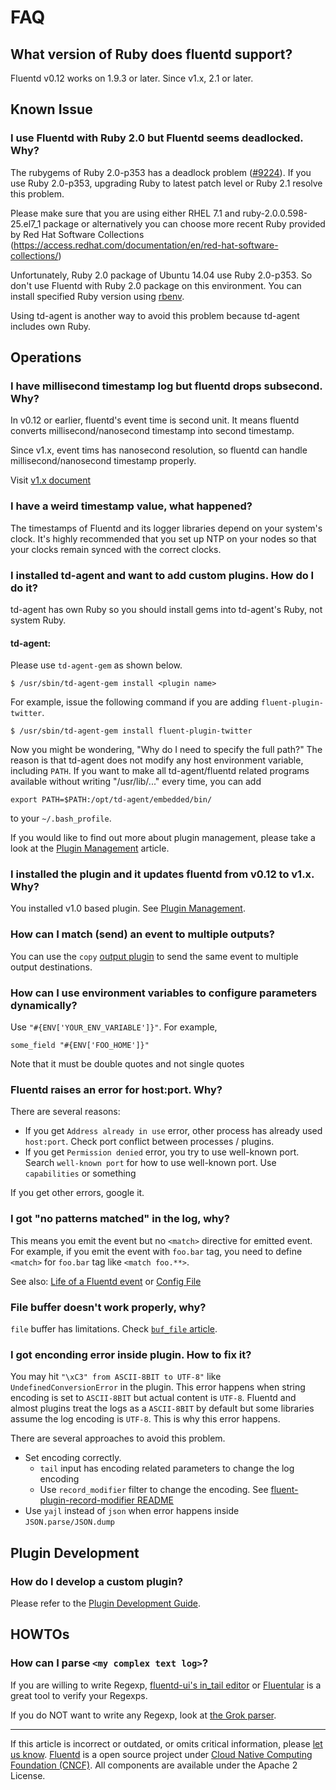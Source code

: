 FAQ
===


What version of Ruby does fluentd support?
------------------------------------------

Fluentd v0.12 works on 1.9.3 or later. Since v1.x, 2.1 or later.

Known Issue
-----------

### I use Fluentd with Ruby 2.0 but Fluentd seems deadlocked. Why?

The rubygems of Ruby 2.0-p353 has a deadlock problem
([\#9224](https://bugs.ruby-lang.org/issues/9224)). If you use Ruby
2.0-p353, upgrading Ruby to latest patch level or Ruby 2.1 resolve this
problem.

Please make sure that you are using either RHEL 7.1 and
ruby-2.0.0.598-25.el7\_1 package or alternatively you can choose more
recent Ruby provided by Red Hat Software Collections
(https://access.redhat.com/documentation/en/red-hat-software-collections/)

Unfortunately, Ruby 2.0 package of Ubuntu 14.04 use Ruby 2.0-p353. So
don't use Fluentd with Ruby 2.0 package on this environment. You can
install specified Ruby version using
[rbenv](https://github.com/sstephenson/rbenv).

Using td-agent is another way to avoid this problem because td-agent
includes own Ruby.

Operations
----------

### I have millisecond timestamp log but fluentd drops subsecond. Why?

In v0.12 or earlier, fluentd's event time is second unit. It means
fluentd converts millisecond/nanosecond timestamp into second timestamp.

Since v1.x, event tims has nanosecond resolution, so fluentd can handle
millisecond/nanosecond timestamp properly.

Visit [v1.x document](https://docs.fluentd.org/v1.0/articles/quickstart)

### I have a weird timestamp value, what happened?

The timestamps of Fluentd and its logger libraries depend on your
system's clock. It's highly recommended that you set up NTP on your
nodes so that your clocks remain synced with the correct clocks.

### I installed td-agent and want to add custom plugins. How do I do it?

td-agent has own Ruby so you should install gems into td-agent's Ruby,
not system Ruby.

#### td-agent:

Please use `td-agent-gem` as shown below.

``` {.CodeRay}
$ /usr/sbin/td-agent-gem install <plugin name>
```

For example, issue the following command if you are adding
`fluent-plugin-twitter`.

``` {.CodeRay}
$ /usr/sbin/td-agent-gem install fluent-plugin-twitter
```

Now you might be wondering, "Why do I need to specify the full path?"
The reason is that td-agent does not modify any host environment
variable, including `PATH`. If you want to make all td-agent/fluentd
related programs available without writing "/usr/lib/..." every time,
you can add

``` {.CodeRay}
export PATH=$PATH:/opt/td-agent/embedded/bin/
```

to your `~/.bash_profile`.

If you would like to find out more about plugin management, please take
a look at the [Plugin Management](/articles/plugin-management.md) article.

### I installed the plugin and it updates fluentd from v0.12 to v1.x. Why?

You installed v1.0 based plugin. See [Plugin
Management](/articles/plugin-management#plugin-version-management).

### How can I match (send) an event to multiple outputs?

You can use the `copy` [output plugin](/articles/out_copy) to send the
same event to multiple output destinations.

### How can I use environment variables to configure parameters dynamically?

Use `"#{ENV['YOUR_ENV_VARIABLE']}"`. For example,

``` {.CodeRay}
some_field "#{ENV['FOO_HOME']}"
```

Note that it must be double quotes and not single quotes

### Fluentd raises an error for host:port. Why?

There are several reasons:

-   If you get `Address already in use` error, other process has already
    used `host:port`. Check port conflict between processes / plugins.
-   If you get `Permission denied` error, you try to use well-known
    port. Search `well-known port` for how to use well-known port. Use
    `capabilities` or something

If you get other errors, google it.

### I got "no patterns matched" in the log, why?

This means you emit the event but no `<match>` directive for emitted
event. For example, if you emit the event with `foo.bar` tag, you need
to define `<match>` for `foo.bar` tag like `<match foo.**>`.

See also: [Life of a Fluentd event](life-of-a-fluentd-event.md) or [Config
File](config-file)

### File buffer doesn't work properly, why?

`file` buffer has limitations. Check [`buf_file`
article](buf_file#limitation).

### I got enconding error inside plugin. How to fix it?

You may hit `"\xC3" from ASCII-8BIT to UTF-8"` like
`UndefinedConversionError` in the plugin. This error happens when string
encoding is set to `ASCII-8BIT` but actual content is `UTF-8`. Fluentd
and almost plugins treat the logs as a `ASCII-8BIT` by default but some
libraries assume the log encoding is `UTF-8`. This is why this error
happens.

There are several approaches to avoid this problem.

-   Set encoding correctly.
    -   `tail` input has encoding related parameters to change the log
        encoding
    -   Use `record_modifier` filter to change the encoding. See
        [fluent-plugin-record-modifier
        README](https://github.com/repeatedly/fluent-plugin-record-modifier#char_encoding)
-   Use `yajl` instead of `json` when error happens inside
    `JSON.parse/JSON.dump`

Plugin Development
------------------

### How do I develop a custom plugin?

Please refer to the [Plugin Development
Guide](http://docs.fluentd.org/articles/plugin-development).

HOWTOs
------

### How can I parse `<my complex text log>`?

If you are willing to write Regexp, [fluentd-ui's in\_tail
editor](/articles/fluentd-ui#intail-setting) or
[Fluentular](http://fluentular.herokuapp.com) is a great tool to verify
your Regexps.

If you do NOT want to write any Regexp, look at [the Grok
parser](https://github.com/kiyoto/fluent-plugin-grok-parser).


------------------------------------------------------------------------

If this article is incorrect or outdated, or omits critical information,
please [let us know](https://github.com/fluent/fluentd-docs/issues?state=open).
[Fluentd](http://www.fluentd.org/) is a open source project under [Cloud
Native Computing Foundation (CNCF)](https://cncf.io/). All components
are available under the Apache 2 License.
